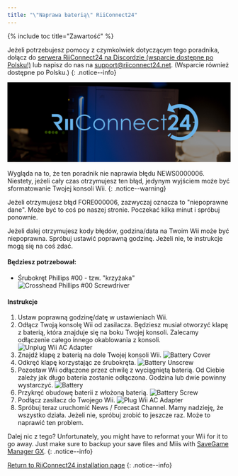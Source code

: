 ```yaml
---
title: "\"Naprawa baterią\" RiiConnect24"
---
```


{% include toc title="Zawartość" %}

Jeżeli potrzebujesz pomocy z czymkolwiek dotyczącym tego poradnika, dołącz do [serwera RiiConnect24 na Discordzie (wsparcie dostępne po Polsku!)](https://discord.gg/b4Y7jfD) lub napisz do nas na [support@riiconnect24.net](mailto:support@riiconnect24.net). (Wsparcie również dostępne po Polsku.)
{: .notice--info}

![RiiConnect24 Logo](/images/WiiRC24Logo.jpg)

Wygląda na to, że ten poradnik nie naprawia błędu NEWS0000006. Niestety, jeżeli cały czas otrzymujesz ten błąd, jedynym wyjściem może być sformatowanie Twojej konsoli Wii.
{: .notice--warning}

Jeżeli otrzymujesz błąd FORE000006, zazwyczaj oznacza to "niepoprawne dane". Może być to coś po naszej stronie. Poczekać kilka minut i spróbuj ponownie.

Jeżeli dalej otrzymujesz kody błędów, godzina/data na Twoim Wii może być niepoprawna. Spróbuj ustawić poprawną godzinę. Jeżeli nie, te instrukcje mogą się na coś zdać.

#### Będziesz potrzebował:

* Śrubokręt Phillips #00 - tzw. "krzyżaka" ![Crosshead Phillips #00 Screwdriver](/images/RiiConnect24/clock/screwdriver.jpg)

#### Instrukcje

1. Ustaw poprawną godzinę/datę w ustawieniach Wii.
2. Odłącz Twoją konsolę Wii od zasilacza. Będziesz musiał otworzyć klapę z baterią, która znajduje się na boku Twojej konsoli. Zalecamy odłączenie całego innego okablowania z konsoli. ![Unplug Wii AC Adapter](/images/RiiConnect24/clock/unplug.jpg)
3. Znajdź klapę z baterią na dole Twojej konsoli Wii. ![Battery Cover](/images/RiiConnect24/clock/batterycover.jpg)
4. Odkręć klapę korzystając ze śrubokręta. ![Battery Unscrew](http://i.imgur.com/VRRAiSk.gif)
5. Pozostaw Wii odłączone przez chwilę z wyciągniętą baterią. Od Ciebie zależy jak długo bateria zostanie odłączona. Godzina lub dwie powinny wystarczyć. ![Battery](/images/RiiConnect24/clock/battery.jpg)
6. Przykręć obudowę baterii z włożoną baterią. ![Battery Screw](http://i.imgur.com/8MEy5Jo.gif)
7. Podłącz zasilacz do Twojego Wii. ![Plug Wii AC Adapter](/images/RiiConnect24/clock/plug.jpg)
8. Spróbuj teraz uruchomić News / Forecast Channel. Mamy nadzieję, że wszystko działa. Jeżeli nie, spróbuj zrobić to jeszcze raz. Może to naprawić ten problem.

Dalej nic z tego? Unfortunately, you might have to reformat your Wii for it to go away. Just make sure to backup your save files and Miis with [SaveGame Manager GX](https://sourceforge.net/projects/savegame-manager-gx/files/HBC_SetUp_R127.zip/download).
{: .notice--info}

[Return to RiiConnect24 installation page](riiconnect24)
{: .notice--info}
